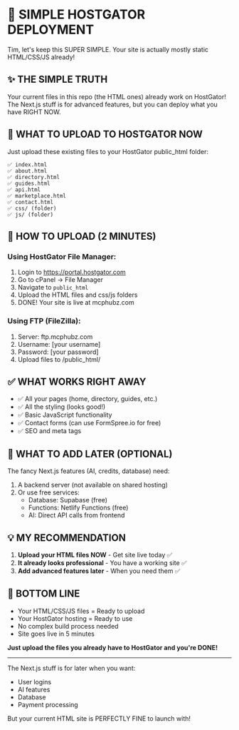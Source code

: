 # 🚀 SIMPLE HOSTGATOR DEPLOYMENT

Tim, let's keep this SUPER SIMPLE. Your site is actually mostly static HTML/CSS/JS already!

## ✨ THE SIMPLE TRUTH

Your current files in this repo (the HTML ones) already work on HostGator! The Next.js stuff is for advanced features, but you can deploy what you have RIGHT NOW.

## 📂 WHAT TO UPLOAD TO HOSTGATOR NOW

Just upload these existing files to your HostGator public_html folder:

```
✅ index.html
✅ about.html
✅ directory.html
✅ guides.html
✅ api.html
✅ marketplace.html
✅ contact.html
✅ css/ (folder)
✅ js/ (folder)
```

## 🎯 HOW TO UPLOAD (2 MINUTES)

### Using HostGator File Manager:
1. Login to https://portal.hostgator.com
2. Go to cPanel → File Manager
3. Navigate to `public_html`
4. Upload the HTML files and css/js folders
5. DONE! Your site is live at mcphubz.com

### Using FTP (FileZilla):
1. Server: ftp.mcphubz.com
2. Username: [your username]
3. Password: [your password]
4. Upload files to /public_html/

## ✅ WHAT WORKS RIGHT AWAY

- ✅ All your pages (home, directory, guides, etc.)
- ✅ All the styling (looks good!)
- ✅ Basic JavaScript functionality
- ✅ Contact forms (can use FormSpree.io for free)
- ✅ SEO and meta tags

## 🔄 WHAT TO ADD LATER (OPTIONAL)

The fancy Next.js features (AI, credits, database) need:
1. A backend server (not available on shared hosting)
2. Or use free services:
   - Database: Supabase (free)
   - Functions: Netlify Functions (free)
   - AI: Direct API calls from frontend

## 💡 MY RECOMMENDATION

1. **Upload your HTML files NOW** - Get site live today ✅
2. **It already looks professional** - You have a working site ✅
3. **Add advanced features later** - When you need them ✅

## 🎉 BOTTOM LINE

- Your HTML/CSS/JS files = Ready to upload
- Your HostGator hosting = Ready to use
- No complex build process needed
- Site goes live in 5 minutes

**Just upload the files you already have to HostGator and you're DONE!**

---

The Next.js stuff is for later when you want:
- User logins
- AI features
- Database
- Payment processing

But your current HTML site is PERFECTLY FINE to launch with!